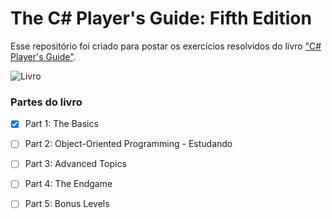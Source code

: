 # The C# Player's Guide: Fifth Edition 

Esse repositório foi criado para postar os exercícios resolvidos do livro ["C# Player's Guide"](https://www.amazon.com/C-Players-Guide-5th/dp/0985580151).

![Livro](https://m.media-amazon.com/images/I/411DqifI9BL._UX250_.jpg)



### Partes do livro

- [X] Part 1: The Basics
- [ ] Part 2: Object-Oriented Programming - Estudando
- [ ] Part 3: Advanced Topics
- [ ] Part 4: The Endgame
- [ ] Part 5: Bonus Levels


